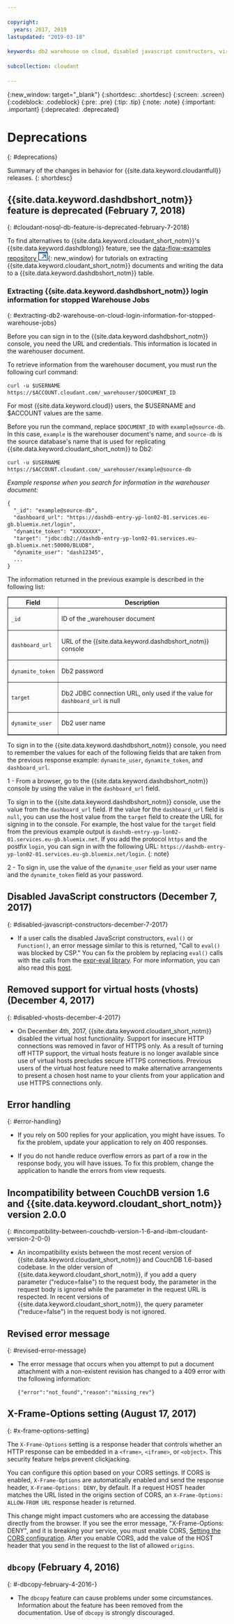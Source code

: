```yaml
---

copyright:
  years: 2017, 2019
lastupdated: "2019-03-18"

keywords: db2 warehouse on cloud, disabled javascript constructors, virtual hosts, 500 responses, error handling, couchdb versions, error message changed, x-frame-options setting 

subcollection: cloudant

---
```


{:new_window: target="_blank"}
{:shortdesc: .shortdesc}
{:screen: .screen}
{:codeblock: .codeblock}
{:pre: .pre}
{:tip: .tip}
{:note: .note}
{:important: .important}
{:deprecated: .deprecated}

<!-- Acrolinx: 2017-05-10 -->

# Deprecations
{: #deprecations}

Summary of the changes in behavior for {{site.data.keyword.cloudantfull}} releases. 
{: shortdesc}

## {{site.data.keyword.dashdbshort_notm}} feature is deprecated (February 7, 2018)
{: #cloudant-nosql-db-feature-is-deprecated-february-7-2018}

To find alternatives to {{site.data.keyword.cloudant_short_notm}}'s {{site.data.keyword.dashdblong}} feature, see the 
[data-flow-examples repository ![External link icon](../images/launch-glyph.svg "External link icon")](https://github.com/cloudant-labs/data-flow-examples){: new_window} 
for tutorials on 
extracting {{site.data.keyword.cloudant_short_notm}} documents and writing the data to a 
{{site.data.keyword.dashdbshort_notm}} table.

### Extracting {{site.data.keyword.dashdbshort_notm}} login information for stopped Warehouse Jobs
{: #extracting-db2-warehouse-on-cloud-login-information-for-stopped-warehouse-jobs}

Before you can sign in to the {{site.data.keyword.dashdbshort_notm}} console, you need the URL and credentials. This information is located in the warehouser document. 

To retrieve information from the warehouser document, you must run the following curl command:

```curl
curl -u $USERNAME https://$ACCOUNT.cloudant.com/_warehouser/$DOCUMENT_ID
```

For most {{site.data.keyword.cloud}} users, the $USERNAME and $ACCOUNT values are the same. 

Before you run the command, replace `$DOCUMENT_ID` with `example@source-db`. In this case, `example` is the warehouser document's name, and `source-db` is the source database's name that is used for replicating {{site.data.keyword.cloudant_short_notm}} to Db2:

```curl
curl -u $USERNAME https://$ACCOUNT.cloudant.com/_warehouser/example@source-db
```

_Example response when you search for information in the warehouser document:_

```http
{
  "_id": "example@source-db",
  "dashboard_url": "https://dashdb-entry-yp-lon02-01.services.eu-gb.bluemix.net/login",
  "dynamite_token": "XXXXXXXX",
  "target": "jdbc:db2://dashdb-entry-yp-lon02-01.services.eu-gb.bluemix.net:50000/BLUDB",
  "dynamite_user": "dash12345",
  ...
}
```

The information returned in the previous example is described in the following list:

<table border='1'>

<tr>
<th id="field">Field</th><th id="description" colspan='4'>Description</th>
</tr>
<tr>
<td headers="field"><p><code>_id</code></p></td>
<td headers="description">ID of the _warehouser document</td>
</tr>
<tr>
<td headers="field"><p><code>dashboard_url</code></p></td>
<td headers="description"><p>URL of the {{site.data.keyword.dashdbshort_notm}} console</p></td>
</tr>
<tr>
<td headers="field"><p><code>dynamite_token</code></p></td>
<td headers="description"><p>Db2 password</p></td>
</tr>
<tr>
<td headers="field"><p><code>target</code></p></td>
<td headers="description"><p>Db2 JDBC connection URL, only used if the value for <code>dashboard_url</code> is null</p></td>
</tr>
<tr>
<td headers="field"><p><code>dynamite_user</code></p></td>
<td headers="description"><p>Db2 user name</p></td>
</tr>
</tr>
</table>

To sign in to the {{site.data.keyword.dashdbshort_notm}} console, you need to remember the values for each of the following fields that are taken from the previous response example: `dynamite_user`, `dynamite_token`, and `dashboard_url`.
       
1 - From a browser, go to the {{site.data.keyword.dashdbshort_notm}} console by using the value in the `dashboard_url` field.  

To sign in to the {{site.data.keyword.dashdbshort_notm}} console, use the value from the `dashboard_url` field. If the value for the `dashboard_url` field is `null`, you can use the host value from the `target` field to create the URL for signing in to the console. For example, the host value for the `target` field from the previous example output is `dashdb-entry-yp-lon02-01.services.eu-gb.bluemix.net`. If you add the protocol `https` and the postfix `login`, you can sign in with the following URL: `https://dashdb-entry-yp-lon02-01.services.eu-gb.bluemix.net/login`.
{: note}

2 - To sign in, use the value of the `dynamite_user` field as your user name and the `dynamite_token` field as your password.

## Disabled JavaScript constructors (December 7, 2017)
{: #disabled-javascript-constructors-december-7-2017}

- If a user calls the disabled JavaScript constructors, `eval()` or `Function()`, an error message
similar to this is returned, "Call to `eval()` was blocked by CSP." You can fix the problem 
by replacing `eval()` calls with the calls from the 
[expr-eval library](https://github.com/silentmatt/expr-eval).
For more information, you can also read this 
[post](https://silentmatt.com/javascript-expression-evaluator/).

## Removed support for virtual hosts (vhosts) (December 4, 2017)
{: #disabled-vhosts-december-4-2017}

- On December 4th, 2017, {{site.data.keyword.cloudant_short_notm}} disabled the virtual host functionality. Support for insecure HTTP connections was removed in favor of HTTPS only. As a result of turning off HTTP support, the virtual hosts feature is no longer available since use of virtual hosts precludes secure HTTPS connections. Previous users of the virtual host feature need to make alternative arrangements to present a chosen host name to your clients from your application and use HTTPS connections only.

## Error handling
{: #error-handling}

- If you rely on 500 replies for your application, you might have issues. To fix the problem, 
update your application to rely on 400 responses. 

- If you do not handle reduce overflow errors as part of a row in the response body, 
you will have issues. To fix this problem, change the application to handle the errors 
from view requests.  

## Incompatibility between CouchDB version 1.6 and {{site.data.keyword.cloudant_short_notm}} version 2.0.0
{: #incompatibility-between-couchdb-version-1-6-and-ibm-cloudant-version-2-0-0}

- An incompatibility exists between the most recent version of {{site.data.keyword.cloudant_short_notm}} and CouchDB 1.6-based codebase. In the older version of {{site.data.keyword.cloudant_short_notm}}, if you add a query parameter ("reduce=false") to the request body, the parameter 
in the request body is ignored while the parameter in the request URL is respected. In recent versions of 
{{site.data.keyword.cloudant_short_notm}}, the query parameter ("reduce=false") in the request body is not ignored.

## Revised error message
{: #revised-error-message}

- The error message that occurs when you attempt to put a document attachment with a non-existent revision has changed to a 409 error with the following information:

	```
	{"error":"not_found","reason":"missing_rev"}
	```

## X-Frame-Options setting (August 17, 2017)
{: #x-frame-options-setting}

The `X-Frame-Options` setting is a response header that controls whether an HTTP response can be embedded in a `<frame>`, `<iframe>`, or `<object>`. This security feature helps prevent clickjacking.

You can configure this option based on your CORS settings. If CORS is enabled, `X-Frame-Options` are automatically enabled and send the response header, `X-Frame-Options: DENY`, by default. If a request HOST header matches the URL listed in the origins section of CORS, an `X-Frame-Options: ALLOW-FROM URL` response header is returned.
 
This change might impact customers who are accessing the database directly from the browser. If you see the error message, "X-Frame-Options: DENY", 
and it is breaking your service, you must enable CORS, [Setting the CORS configuration](/docs/services/Cloudant?topic=cloudant-cors#setting-the-cors-configuration). After you enable CORS, add the value of the HOST header that you send in the request 
to the list of allowed `origins`.

## `dbcopy` (February 4, 2016)
{: #-dbcopy-february-4-2016-}

- The `dbcopy` feature can cause problems under some circumstances.
  Information about the feature has been removed from the documentation.
  Use of `dbcopy` is strongly discouraged.
